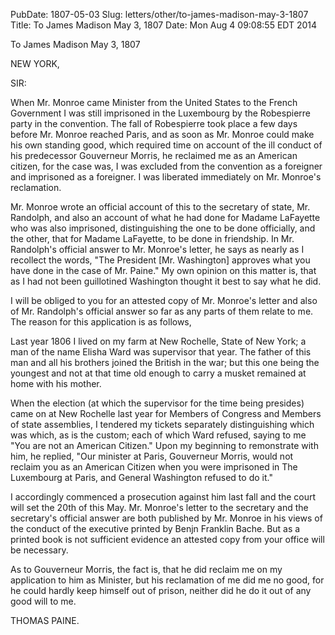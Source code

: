 PubDate: 1807-05-03
Slug: letters/other/to-james-madison-may-3-1807
Title: To James Madison  May 3, 1807
Date: Mon Aug  4 09:08:55 EDT 2014

   To James Madison  May 3, 1807

   NEW YORK,

   SIR:

   When Mr. Monroe came Minister from the United States to the French
   Government I was still imprisoned in the Luxembourg by the Robespierre
   party in the convention. The fall of Robespierre took place a few days
   before Mr. Monroe reached Paris, and as soon as Mr. Monroe could make his
   own standing good, which required time on account of the ill conduct of
   his predecessor Gouverneur Morris, he reclaimed me as an American citizen,
   for the case was, I was excluded from the convention as a foreigner and
   imprisoned as a foreigner. I was liberated immediately on Mr. Monroe's
   reclamation.

   Mr. Monroe wrote an official account of this to the secretary of state,
   Mr. Randolph, and also an account of what he had done for Madame LaFayette
   who was also imprisoned, distinguishing the one to be done officially, and
   the other, that for Madame LaFayette, to be done in friendship. In Mr.
   Randolph's official answer to Mr. Monroe's letter, he says as nearly as I
   recollect the words, "The President [Mr. Washington] approves what you
   have done in the case of Mr. Paine." My own opinion on this matter is,
   that as I had not been guillotined Washington thought it best to say what
   he did.

   I will be obliged to you for an attested copy of Mr. Monroe's letter and
   also of Mr. Randolph's official answer so far as any parts of them relate
   to me. The reason for this application is as follows,

   Last year 1806 I lived on my farm at New Rochelle, State of New York; a
   man of the name Elisha Ward was supervisor that year. The father of this
   man and all his brothers joined the British in the war; but this one being
   the youngest and not at that time old enough to carry a musket remained at
   home with his mother.

   When the election (at which the supervisor for the time being presides)
   came on at New Rochelle last year for Members of Congress and Members of
   state assemblies, I tendered my tickets separately distinguishing which
   was which, as is the custom; each of which Ward refused, saying to me "You
   are not an American Citizen." Upon my beginning to remonstrate with him,
   he replied, "Our minister at Paris, Gouverneur Morris, would not reclaim
   you as an American Citizen when you were imprisoned in The Luxembourg at
   Paris, and General Washington refused to do it."

   I accordingly commenced a prosecution against him last fall and the court
   will set the 20th of this May. Mr. Monroe's letter to the secretary and
   the secretary's official answer are both published by Mr. Monroe in his
   views of the conduct of the executive printed by Benjn Franklin Bache. But
   as a printed book is not sufficient evidence an attested copy from your
   office will be necessary.

   As to Gouverneur Morris, the fact is, that he did reclaim me on my
   application to him as Minister, but his reclamation of me did me no good,
   for he could hardly keep himself out of prison, neither did he do it out
   of any good will to me.

   THOMAS PAINE.

    
